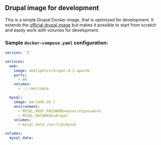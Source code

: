 ## Drupal image for development

This is a simple Drupal Docker image, that is optimized for development. It extends the [official drupal image](https://hub.docker.com/_/drupal/) but makes it possible to start from scratch and easily work with volumes for development.

### Sample `docker-compose.yaml` configuration:

```yaml
version: '2'

services:
  web:
    image: akalipetis/drupal:8.2-apache
    ports:
      - 80
    volumes:
      - ./:/mnt/data

  mysql:
    image: mariadb:10.1
    environment:
      - MYSQL_ROOT_PASSWORD=mysecretpassword
      - MYSQL_DATABASE=drupal
    volumes:
      - mysql_data:/var/lib/mysql

volumes:
  mysql_data:
```
